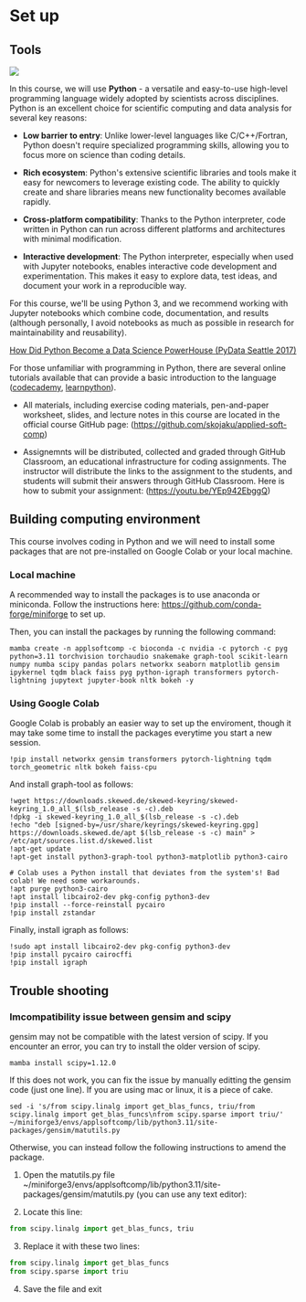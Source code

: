 # Set up

## Tools

![](https://lh6.googleusercontent.com/proxy/GZzRcuxWfjywsYP0tHbDXG9sd8M0X85QSE6cJ7XGnu3S1D63w81USLd3eCwjF_pNjvZko5fwCfRSoEE_f1G1sTgP8pCccUk9FI992V29BucEeeMiU_LvrA)

In this course, we will use **Python** - a versatile and easy-to-use high-level programming language widely adopted by scientists across disciplines. Python is an excellent choice for scientific computing and data analysis for several key reasons:

- **Low barrier to entry**: Unlike lower-level languages like C/C++/Fortran, Python doesn't require specialized programming skills, allowing you to focus more on science than coding details.

- **Rich ecosystem**: Python's extensive scientific libraries and tools make it easy for newcomers to leverage existing code. The ability to quickly create and share libraries means new functionality becomes available rapidly.

- **Cross-platform compatibility**: Thanks to the Python interpreter, code written in Python can run across different platforms and architectures with minimal modification.

- **Interactive development**: The Python interpreter, especially when used with Jupyter notebooks, enables interactive code development and experimentation. This makes it easy to explore data, test ideas, and document your work in a reproducible way.

For this course, we'll be using Python 3, and we recommend working with Jupyter notebooks which combine code, documentation, and results (although personally, I avoid notebooks as much as possible in research for maintainability and reusability).


[How Did Python Become a Data Science PowerHouse (PyData Seattle 2017)](https://www.youtube.com/watch?v=fk8ATuMUltU)


For those unfamiliar with programming in Python, there are several online tutorials available that can provide a basic introduction to the language ([codecademy](https://www.codecademy.com/learn/learn-python), [learnpython](https://www.learnpython.org/)).


- All materials, including exercise coding materials, pen-and-paper worksheet, slides, and lecture notes in this course are located in the official course GitHub page: (https://github.com/skojaku/applied-soft-comp)

- Assignemnts will be distributed, collected and graded through GitHub Classroom, an educational infrastructure for coding assignments. The instructor will distribute the links to the assignment to the students, and students will submit their answers through GitHub Classroom. Here is how to submit your assignment: (https://youtu.be/YEp942EbggQ)

## Building computing environment

This course involves coding in Python and we will need to install some packages that are not pre-installed on Google Colab or your local machine.


### Local machine

A recommended way to install the packages is to use anaconda or miniconda. Follow the instructions here: https://github.com/conda-forge/miniforge to set up.

Then, you can install the packages by running the following command:

```
mamba create -n applsoftcomp -c bioconda -c nvidia -c pytorch -c pyg python=3.11 torchvision torchaudio snakemake graph-tool scikit-learn numpy numba scipy pandas polars networkx seaborn matplotlib gensim ipykernel tqdm black faiss pyg python-igraph transformers pytorch-lightning jupytext jupyter-book nltk bokeh -y
```

### Using Google Colab

Google Colab is probably an easier way to set up the enviroment, though it may take some time to install the packages everytime you start a new session.

```
!pip install networkx gensim transformers pytorch-lightning tqdm torch_geometric nltk bokeh faiss-cpu
```

And install graph-tool as follows:

```
!wget https://downloads.skewed.de/skewed-keyring/skewed-keyring_1.0_all_$(lsb_release -s -c).deb
!dpkg -i skewed-keyring_1.0_all_$(lsb_release -s -c).deb
!echo "deb [signed-by=/usr/share/keyrings/skewed-keyring.gpg] https://downloads.skewed.de/apt $(lsb_release -s -c) main" > /etc/apt/sources.list.d/skewed.list
!apt-get update
!apt-get install python3-graph-tool python3-matplotlib python3-cairo

# Colab uses a Python install that deviates from the system's! Bad colab! We need some workarounds.
!apt purge python3-cairo
!apt install libcairo2-dev pkg-config python3-dev
!pip install --force-reinstall pycairo
!pip install zstandar
```

Finally, install igraph as follows:
```
!sudo apt install libcairo2-dev pkg-config python3-dev
!pip install pycairo cairocffi
!pip install igraph
```

## Trouble shooting

### Imcompatibility issue between gensim and scipy

gensim may not be compatible with the latest version of scipy. If you encounter an error, you can try to install the older version of scipy.

```
mamba install scipy=1.12.0
```

If this does not work, you can fix the issue by manually editting the gensim code (just one line). If you are using mac or linux, it is a piece of cake.

```
sed -i 's/from scipy.linalg import get_blas_funcs, triu/from scipy.linalg import get_blas_funcs\nfrom scipy.sparse import triu/' ~/miniforge3/envs/applsoftcomp/lib/python3.11/site-packages/gensim/matutils.py
```

Otherwise, you can instead follow the following instructions to amend the package.

1. Open the matutils.py file ~/miniforge3/envs/applsoftcomp/lib/python3.11/site-packages/gensim/matutils.py (you can use any text editor):

2. Locate this line:
```python
from scipy.linalg import get_blas_funcs, triu
```

3. Replace it with these two lines:
```python
from scipy.linalg import get_blas_funcs
from scipy.sparse import triu
```

4. Save the file and exit